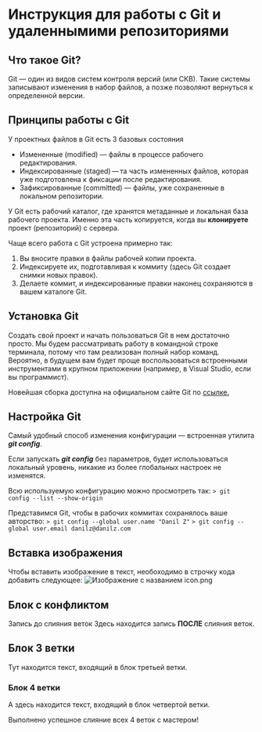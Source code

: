 # Инструкция для работы с Git и удаленнымими репозиториями

## Что такое Git?
Git — один из видов систем контроля версий (или СКВ). Такие системы записывают изменения в набор файлов, а позже позволяют вернуться к определенной версии.

## Принципы работы с Git
У проектных файлов в Git есть 3 базовых состояния

* Измененные (modified) — файлы в процессе рабочего редактирования.
* Индексированные (staged) — та часть измененных файлов, которая уже подготовлена к фиксации после редактирования.
* Зафиксированные (committed) — файлы, уже сохраненные в локальном репозитории.

У Git есть рабочий каталог, где хранятся метаданные и локальная база рабочего проекта. Именно эта часть копируется, когда вы **клонируете** проект (репозиторий) с сервера.

Чаще всего работа с Git устроена примерно так:
1. Вы вносите правки в файлы рабочей копии проекта.
2. Индексируете их, подготавливая к коммиту (здесь Git создает снимки новых правок).
3. Делаете коммит, и индексированные правки наконец сохраняются в вашем каталоге Git.

## Установка Git
Создать свой проект и начать пользоваться Git в нем достаточно просто. Мы будем рассматривать работу в командной строке терминала, потому что там реализован полный набор команд. Вероятно, в будущем вам будет проще воспользоваться встроенными инструментами в крупном приложении (например, в Visual Studio, если вы программист).

Новейшая сборка доступна на официальном сайте Git по [ссылке.](https://git-scm.com/download/win)

## Настройка Git
Самый удобный способ изменения конфигурации — встроенная утилита ***git config***. 

Если запускать ***git config*** без параметров, будет использоваться локальный уровень, никакие из более глобальных настроек не изменятся.

Всю используемую конфигурацию можно просмотреть так:
```> git config --list --show-origin```

Представимся Git, чтобы в рабочих коммитах сохранялось ваше авторство:
```> git config --global user.name "Danil Z"```
```> git config --global user.email danilz@danilz.com```

## Вставка изображения
Чтобы вставить изображение в текст, необоходимо в строчку кода добавить следующее:
![Изображение с названием icon.png](icon.png)

## Блок с конфликтом
Запись до слияния веток
Здесь находится запись **ПОСЛЕ** слияния веток.

## Блок 3 ветки
Тут находится текст, входящий в блок третьей ветки.

### Блок 4 ветки
А здесь находится текст, входящий в блок четвертой ветки.

Выполнено успешное слияние всех 4 веток с мастером!